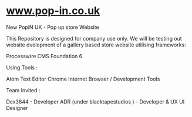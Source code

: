 # www.pop-in.co.uk
New PopiN UK - Pop up store Website 

This Repository is designed for company use only. We will be testing out website dvelopment of a gallery based store website utilising frameworks:

Processwire CMS
Foundation 6

Using Tools :

Atom Text Editor
Chrome Internet Browser / Development Tools

Team Invited :

Dex3844 - Developer
ADR (under blacktapestudios ) - Developer & UX UI Designer
